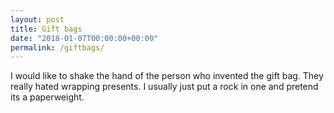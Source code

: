 ```yaml
---
layout: post
title: Gift bags
date: "2018-01-07T00:00:00+00:00"
permalink: /giftbags/
---
```


I would like to shake the hand of the person who invented the gift bag. They really hated wrapping presents. I usually just put a rock in one and pretend its a paperweight.
